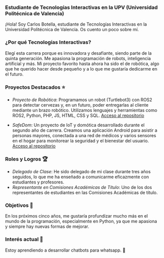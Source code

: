 ### Estudiante de Tecnologías Interactivas en la UPV (Universidad Politécnica de Valencia)

¡Hola! Soy Carlos Botella, estudiante de Tecnologías Interactivas en la Universidad Politécnica de Valencia. Os cuento un poco sobre mí.

### ¿Por qué Tecnologías Interactivas?

Elegí esta carrera porque es innovadora y desafiante, siendo parte de la quinta generación. Me apasiona la programación de robots, inteligencia artificial y más. Mi proyecto favorito hasta ahora ha sido el de robótica, algo que he querido hacer desde pequeño y a lo que me gustaría dedicarme en el futuro.

### Proyectos Destacados ⭐

- *Proyecto de Robótica*: Programamos un robot (Turtlebot3) con ROS2 para detectar cervezas y, en un futuro, poder entregarlas al cliente mediante un brazo robótico. Utilizamos lenguajes y herramientas como ROS2, Python, PHP, JS, HTML, CSS y SQL. [Acceso al repositorio](https://github.com/CarlosBotella/Robokin)
  
- *SafeDom*: Un proyecto de IoT y domótica desarrollado durante el segundo año de carrera. Creamos una aplicación Android para asistir a personas mayores, conectada a una red de médicos y varios sensores en el hogar para monitorear la seguridad y el bienestar del usuario. [Acceso al repositorio](https://github.com/CarlosBotella/SafeDom)

### Roles y Logros 🏆

- *Delegado de Clase*: He sido delegado de mi clase durante tres años seguidos, lo que me ha enseñado a comunicarme eficazmente con estudiantes y profesores.
- *Representante en Comisiones Académicas de Título*: Uno de los dos representantes de estudiantes en las Comisiones Académicas de título.

### Objetivos 🎯

En los próximos cinco años, me gustaría profundizar mucho más en el mundo de la programación, especialmente en Python, ya que me apasiona y siempre hay nuevas formas de mejorar. 

### Interés actual 🧐

Estoy aprendiendo a desarrollar chatbots para whatsapp. 🤖
